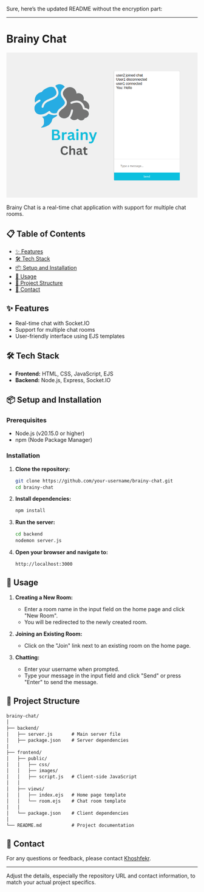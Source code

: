 Sure, here’s the updated README without the encryption part:

---

# Brainy Chat

![Overview.png](Overview.png)

Brainy Chat is a real-time chat application with support for multiple chat rooms.

## 📋 Table of Contents

- [✨ Features](#-features)
- [🛠 Tech Stack](#-tech-stack)
- [📦 Setup and Installation](#-setup-and-installation)
- [🚀 Usage](#-usage)
- [📂 Project Structure](#-project-structure)
- [📧 Contact](#-contact)

## ✨ Features

- Real-time chat with Socket.IO
- Support for multiple chat rooms
- User-friendly interface using EJS templates

## 🛠 Tech Stack

- **Frontend:** HTML, CSS, JavaScript, EJS
- **Backend:** Node.js, Express, Socket.IO

## 📦 Setup and Installation

### Prerequisites

- Node.js (v20.15.0 or higher)
- npm (Node Package Manager)

### Installation

1. **Clone the repository:**

   ```bash
   git clone https://github.com/your-username/brainy-chat.git
   cd brainy-chat
   ```

2. **Install dependencies:**

   ```bash
   npm install
   ```

3. **Run the server:**

   ```bash
   cd backend
   nodemon server.js
   ```

4. **Open your browser and navigate to:**

   ```
   http://localhost:3000
   ```

## 🚀 Usage

1. **Creating a New Room:**
    - Enter a room name in the input field on the home page and click "New Room".
    - You will be redirected to the newly created room.

2. **Joining an Existing Room:**
    - Click on the "Join" link next to an existing room on the home page.

3. **Chatting:**
    - Enter your username when prompted.
    - Type your message in the input field and click "Send" or press "Enter" to send the message.

## 📂 Project Structure

```
brainy-chat/
│
├── backend/
│   ├── server.js       # Main server file
│   ├── package.json    # Server dependencies
│
├── frontend/
│   ├── public/
│   │   ├── css/
│   │   ├── images/
│   │   ├── script.js   # Client-side JavaScript
│   │
│   ├── views/
│   │   ├── index.ejs   # Home page template
│   │   └── room.ejs    # Chat room template
│   │
│   └── package.json    # Client dependencies
│
└── README.md           # Project documentation
```

## 📧 Contact

For any questions or feedback, please contact [Khoshfekr](mailto:khoshfekr2001@protonmail.com).

---

Adjust the details, especially the repository URL and contact information, to match your actual project specifics.